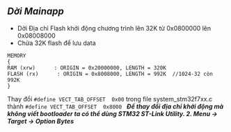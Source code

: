 ***Dời Mainapp***
--------

- Dời Địa chỉ Flash khởi động chương trình lên 32K từ 0x0800000 lên 0x08008000
- Chừa 32K flash để lưu data

```
MEMORY
{
RAM (xrw)      : ORIGIN = 0x20000000, LENGTH = 320K
FLASH (rx)      : ORIGIN = 0x8008000, LENGTH = 992K  //1024-32 còn 992K
}
```


Thay đổi ```#define VECT_TAB_OFFSET  0x00``` trong file system_stm32f7xx.c thành ```#define VECT_TAB_OFFSET  0x8000 ```
***Để thay đổi địa chỉ khởi động mà không viết bootloader ta có thể dùng  STM32 ST-Link Utility. 2. Menu -> Target -> Option Bytes***

